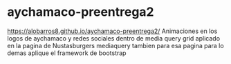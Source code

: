 # aychamaco-preentrega2
https://alobarros8.github.io/aychamaco-preentrega2/
Animaciones en los logos de aychamaco y redes sociales dentro de media query
grid aplicado en la pagina de Nustasburgers
mediaquery tambien para esa pagina
para lo demas aplique el framework de bootstrap

